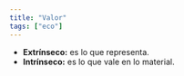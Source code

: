 ```yaml
---
title: "Valor"
tags: ["eco"]
---
```

- **Extrínseco:** es lo que representa.
- **Intrínseco:** es lo que vale en lo material.